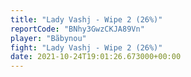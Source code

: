 ```yaml
---
title: "Lady Vashj - Wipe 2 (26%)"
reportCode: "BNhy3GwzCKJA89Vn"
player: "Bãbynou"
fight: "Lady Vashj - Wipe 2 (26%)"
date: 2021-10-24T19:01:26.673000+00:00
---
```

